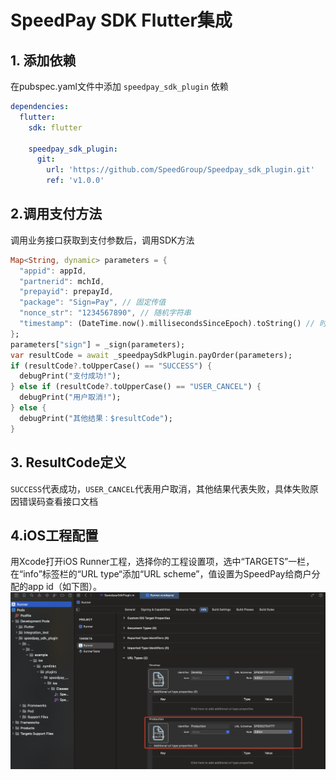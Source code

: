 # SpeedPay SDK Flutter集成

## 1. 添加依赖
在pubspec.yaml文件中添加 `speedpay_sdk_plugin` 依赖
``` yaml
dependencies:
  flutter:
    sdk: flutter
    
    speedpay_sdk_plugin:
      git:
        url: 'https://github.com/SpeedGroup/Speedpay_sdk_plugin.git'
        ref: 'v1.0.0'
```

## 2.调用支付方法
调用业务接口获取到支付参数后，调用SDK方法
```dart
Map<String, dynamic> parameters = {
  "appid": appId,
  "partnerid": mchId,
  "prepayid": prepayId,
  "package": "Sign=Pay", // 固定传值
  "nonce_str": "1234567890", // 随机字符串
  "timestamp": (DateTime.now().millisecondsSinceEpoch).toString() // 时间戳
};
parameters["sign"] = _sign(parameters);
var resultCode = await _speedpaySdkPlugin.payOrder(parameters);
if (resultCode?.toUpperCase() == "SUCCESS") {
  debugPrint("支付成功!");
} else if (resultCode?.toUpperCase() == "USER_CANCEL") {
  debugPrint("用户取消!");
} else {
  debugPrint("其他结果：$resultCode");
}
```

## 3. ResultCode定义
`SUCCESS`代表成功，`USER_CANCEL`代表用户取消，其他结果代表失败，具体失败原因错误码查看接口文档

## 4.iOS工程配置
用Xcode打开iOS Runner工程，选择你的工程设置项，选中“TARGETS”一栏，在“info”标签栏的“URL type“添加“URL scheme”，值设置为SpeedPay给商户分配的app id（如下图）。
![图片](assets/IMG_1.png)